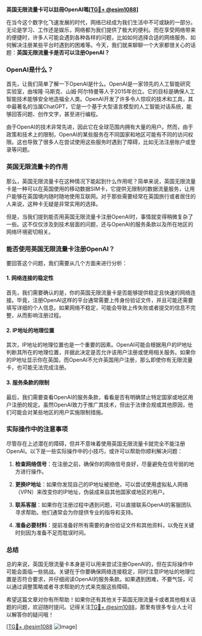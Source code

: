 **英国无限流量卡可以註冊OpenAI嗎[[TG💪+ @esim1088](https://t.me/s/esim1088)]**

在当今这个数字化飞速发展的时代，网络已经成为我们生活中不可或缺的一部分。无论是学习、工作还是娱乐，网络都为我们提供了极大的便利。而在享受网络带来的便捷时，许多人可能会遇到各种各样的问题，比如如何选择合适的网络服务、如何解决注册某些平台时遇到的困难等。今天，我们就来聊聊一个大家都很关心的话题：**英国无限流量卡是否可以注册OpenAI？**

### OpenAI是什么？

首先，让我们简单了解一下OpenAI是什么。OpenAI是一家领先的人工智能研究实验室，由埃隆·马斯克、山姆·阿尔特曼等人于2015年创立。它的目标是确保人工智能技术能够安全地造福全人类。OpenAI开发了许多令人惊叹的技术和工具，其中最著名的当属ChatGPT，它是一个基于大型语言模型的人工智能对话系统，能够回答问题、创作文字，甚至进行编程。

由于OpenAI的技术非常先进，因此它在全球范围内拥有大量的用户。然而，由于政策和技术上的限制，OpenAI的某些服务在不同国家和地区可能有不同的访问权限。这也导致了很多人在尝试使用这些服务时遇到了障碍，比如无法注册账户或登录等问题。

### 英国无限流量卡的作用

那么，英国无限流量卡在这种情况下能起到什么作用呢？简单来说，英国无限流量卡是一种可以在英国使用的移动数据SIM卡，它提供无限制的数据流量服务，让用户能够在英国境内随时随地使用互联网。对于那些需要经常在英国旅行或者居住的人来说，这种卡无疑是非常实用的选择。

但是，当我们提到能否用英国无限流量卡注册OpenAI时，事情就变得稍微复杂了一些。这不仅仅涉及到技术层面的问题，还与OpenAI的服务条款以及所在地区的网络环境密切相关。

### 能否使用英国无限流量卡注册OpenAI？

要回答这个问题，我们需要从几个方面来进行分析：

#### 1. 网络连接的稳定性

首先，我们需要确认的是，你的英国无限流量卡是否能够提供稳定且快速的网络连接。毕竟，注册OpenAI这样的平台通常需要上传身份验证文件，并且可能还需要填写详细的个人信息。如果网络不稳定，可能会导致上传失败或者提交的信息不完整，从而影响注册过程。

#### 2. IP地址的地理位置

其次，IP地址的地理位置也是一个重要的因素。OpenAI可能会根据用户的IP地址判断其所在的地理位置，并据此决定是否允许该用户注册或使用相关服务。如果你的IP地址显示你在英国，而OpenAI不允许英国用户注册，那么即使你有无限流量卡，也可能无法完成注册。

#### 3. 服务条款的限制

最后，我们需要查看OpenAI的服务条款，看看是否有明确禁止特定国家或地区用户注册的规定。虽然OpenAI致力于推广其技术，但出于法律合规或其他原因，他们可能会对某些地区的用户实施限制措施。

### 实际操作中的注意事项

尽管存在上述潜在的障碍，但并不意味着使用英国无限流量卡就完全不能注册OpenAI。以下是一些实际操作中的小技巧，或许可以帮助你顺利解决问题：

1. **检查网络信号**：在注册之前，确保你的网络信号良好，尽量避免在信号弱的地方进行操作。
   
2. **更换IP地址**：如果你发现自己的IP地址被拒绝，可以尝试使用虚拟私人网络（VPN）来改变你的IP地址，伪装成来自其他国家或地区的用户。

3. **联系客服**：如果你在注册过程中遇到问题，可以直接联系OpenAI的客服团队寻求帮助。他们通常会为你提供专业的指导和支持。

4. **准备必要材料**：提前准备好所有需要的身份验证文件和其他资料，以免在关键时刻因为准备不足而耽误时间。

### 总结

总的来说，英国无限流量卡本身是可以用来尝试注册OpenAI的，但在实际操作中可能会面临一些挑战。关键在于你要确保网络连接稳定，同时注意IP地址的地理位置是否符合要求，并仔细阅读OpenAI的服务条款。如果遇到困难，不要气馁，可以通过调整策略或者寻求帮助的方式来克服这些障碍。

希望这篇文章对你有所帮助！如果你还有其他关于英国无限流量卡或者其他相关话题的问题，欢迎随时提问。记得关注[TG💪+ @esim1088](https://t.me/s/esim1088)，那里有很多专业人士可以解答你的疑问哦！

[[TG💪+ @esim1088](https://t.me/s/esim1088) ![Image](https://i.postimg.cc/4NQfJmqS/Snipaste-2025-05-13-00-14-12.png)]